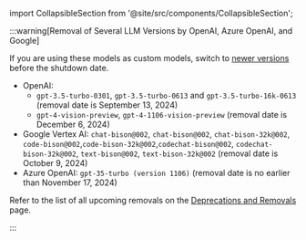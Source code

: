 import CollapsibleSection from '@site/src/components/CollapsibleSection';

:::warning[Removal of Several LLM Versions by OpenAI, Azure OpenAI, and Google]

  If you are using these models as custom models, switch to [newer versions](https://docs.cognigy.com/ai/empower/llms/#supported-models) before the shutdown date.

  - OpenAI: 
      - `gpt-3.5-turbo-0301`, `gpt-3.5-turbo-0613` and `gpt-3.5-turbo-16k-0613` (removal date is September 13, 2024)
      - `gpt-4-vision-preview`, `gpt-4-1106-vision-preview` (removal date is December 6, 2024)
  - Google Vertex AI: `chat-bison@002`, `chat-bison@002`, `chat-bison-32k@002`, `code-bison@002`,`code-bison-32k@002`,`codechat-bison@002`, `codechat-bison-32k@002`, `text-bison@002`, `text-bison-32k@002` (removal date is October 9, 2024)
  - Azure OpenAI: `gpt-35-turbo (version 1106)` (removal date is no earlier than November 17, 2024)<br>

   Refer to the list of all upcoming removals on the [Deprecations and Removals](https://docs.cognigy.com/relese-notes/deprecations-and-removals/) page.

:::

